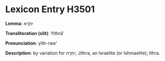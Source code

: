 # Lexicon Entry H3501

**Lemma**: יִתְרָא

**Transliteration (xlit)**: Yithrâʼ

**Pronunciation**: yith-raw'

**Description**:
by variation for יִתְרָה; Jithra, an Israelite (or Ishmaelite); Ithra.
